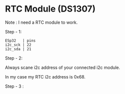 # RTC Module (DS1307)

Note : I need a RTC module to work.


Step - 1: 
```
ESp32   | pins
i2c_sck | 22
i2c_sda | 21
```

Step - 2:

Always scane i2c address of your connected i2c module.

In my case my RTC i2c address is 0x68.

Step - 3 :


